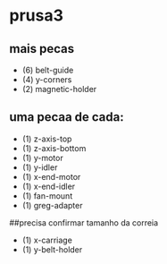 # prusa3

## mais pecas
 * (6) belt-guide
 * (4) y-corners
 * (2) magnetic-holder

## uma pecaa de cada:
 * (1) z-axis-top
 * (1) z-axis-bottom
 * (1) y-motor
 * (1) y-idler
 * (1) x-end-motor
 * (1) x-end-idler
 * (1) fan-mount
 * (1) greg-adapter

##precisa confirmar tamanho da correia
 * (1) x-carriage
 * (1) y-belt-holder
